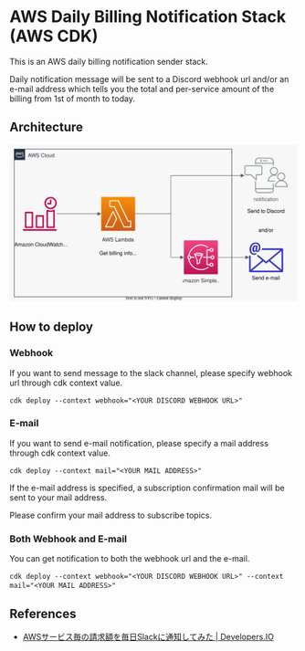 # AWS Daily Billing Notification Stack (AWS CDK)

This is an AWS daily billing notification sender stack.

Daily notification message will be sent to a Discord webhook url and/or an e-mail address
which tells you the total and per-service amount of the billing from 1st of month to today.


## Architecture

![Stack architecture. A lambda function which gets billing info will executed by CloudWatch daily events. Notification message will be sent to webhook url from lambda and/or e-mail via Amazon SNS service.](doc/architecture.svg "Architecture")

## How to deploy

### Webhook 

If you want to send message to the slack channel, please specify webhook url  through cdk context value.
```
cdk deploy --context webhook="<YOUR DISCORD WEBHOOK URL>"
```

### E-mail

If you want to send e-mail notification, please specify a mail address through cdk context value.
```
cdk deploy --context mail="<YOUR MAIL ADDRESS>"
```

If the e-mail address is specified, a subscription confirmation mail will be sent to your mail address.

Please confirm your mail address to subscribe topics.

### Both Webhook and E-mail

You can get notification to both the webhook url and the e-mail.

```
cdk deploy --context webhook="<YOUR DISCORD WEBHOOK URL>" --context mail="<YOUR MAIL ADDRESS>"
```

## References

- [AWSサービス毎の請求額を毎日Slackに通知してみた | Developers.IO](https://dev.classmethod.jp/articles/notify-slack-aws-billing/)
    